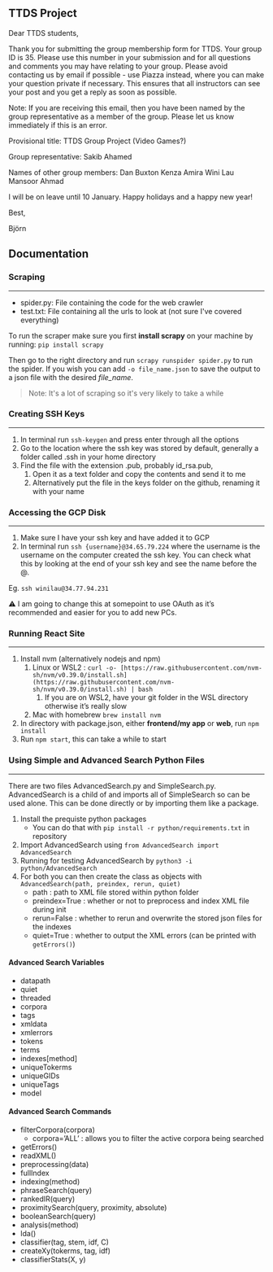 ## TTDS Project
Dear TTDS students,

Thank you for submitting the group membership form for TTDS. Your group ID is 35. Please use this number in your submission and for all questions and comments you may have relating to your group. Please avoid contacting us by email if possible - use Piazza instead, where you can make your question private if necessary. This ensures that all instructors can see your post and you get a reply as soon as possible. 

Note: If you are receiving this email, then you have been named by the group representative as a member of the group. Please let us know immediately if this is an error.

Provisional title: TTDS Group Project (Video Games?)

Group representative: Sakib Ahamed

Names of other group members:
Dan Buxton
Kenza Amira
Wini Lau
Mansoor Ahmad

I will be on leave until 10 January. Happy holidays and a happy new year!

Best,

Björn

## Documentation
### Scraping

---

 - spider.py: File containing the code for the web crawler
 - test.txt: File containing all the urls to look at (not sure I've covered everything)

To run the scraper make sure you first **install scrapy** on your machine by running: `pip install scrapy`

Then go to the right directory and run `scrapy runspider spider.py` to run the spider. 
If you wish you can add `-o file_name.json` to save the output to a json file with the desired *file_name*.

> Note: It's a lot of scraping so it's very likely to take a while


### Creating SSH Keys

---

1. In terminal run `ssh-keygen` and press enter through all the options
2. Go to the location where the ssh key was stored by default, generally a folder called .ssh in your home directory
3. Find the file with the extension .pub, probably id_rsa.pub, 
    1. Open it as a text folder and copy the contents and send it to me
    2. Alternatively put the file in the keys folder on the github, renaming it with your name

### Accessing the GCP Disk

---

1. Make sure I have your ssh key and have added it to GCP
2. In terminal run `ssh {username}@34.65.79.224` where the username is the username on the computer created the ssh key. You can check what this by looking at the end of your ssh key and see the name before the @.

Eg. `ssh winilau@34.77.94.231`

<aside>
⚠️ I am going to change this at somepoint to use OAuth as it’s recommended and easier for you to add new PCs.

</aside>

### Running React Site

---

1. Install nvm (alternatively nodejs and npm)
    1. Linux or WSL2 :  `curl -o- [https://raw.githubusercontent.com/nvm-sh/nvm/v0.39.0/install.sh](https://raw.githubusercontent.com/nvm-sh/nvm/v0.39.0/install.sh) | bash`
        1. If you are on WSL2, have your git folder in the WSL directory otherwise it’s really slow
    2. Mac with homebrew `brew install nvm`
2. In directory with package.json, either **frontend/my app** or **web**, run `npm install`
3. Run `npm start`, this can take a while to start

### **Using Simple and Advanced Search Python Files**

---

There are two files AdvancedSearch.py and SimpleSearch.py. AdvancedSearch is a child of and imports all of SimpleSearch so can be used alone. This can be done directly or by importing them like a package.

1. Install the prequiste python packages
    - You can do that with `pip install -r python/requirements.txt` in repository
2. Import AdvancedSearch using `from AdvancedSearch import AdvancedSearch` 
3. Running for testing AdvancedSearch by `python3 -i python/AdvancedSearch` 
4. For both you can then create the class as objects with `AdvancedSearch(path, preindex, rerun, quiet)`
    - path : path to XML file stored within python folder
    - preindex=True : whether or not to preprocess and index XML file during init
    - rerun=False : whether to rerun and overwrite the stored json files for the indexes
    - quiet=True : whether to output the XML errors (can be printed with `getErrors()`)

#### Advanced Search Variables

- datapath
- quiet
- threaded
- corpora
- tags
- xmldata
- xmlerrors
- tokens
- terms
- indexes[method]
- uniqueTokerms
- uniqueGIDs
- uniqueTags
- model

#### Advanced Search Commands

- filterCorpora(corpora)
    - corpora=’ALL’ : allows you to filter the active corpora being searched
- getErrors()
- readXML()
- preprocessing(data)
- fullIndex
- indexing(method)
- phraseSearch(query)
- rankedIR(query)
- proximitySearch(query, proximity, absolute)
- booleanSearch(query)
- analysis(method)
- lda()
- classifier(tag, stem, idf, C)
- createXy(tokerms, tag, idf)
- classifierStats(X, y)
